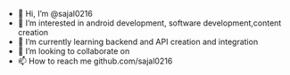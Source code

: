 - 👋 Hi, I’m @sajal0216
- 👀 I’m interested in android development, software development,content creation
- 🌱 I’m currently learning backend and API creation and integration 
- 💞️ I’m looking to collaborate on 
- 📫 How to reach me github.com/sajal0216

<!---
sajal0216/sajal0216 is a ✨ special ✨ repository because its `README.md` (this file) appears on your GitHub profile.
You can click the Preview link to take a look at your changes.
--->
